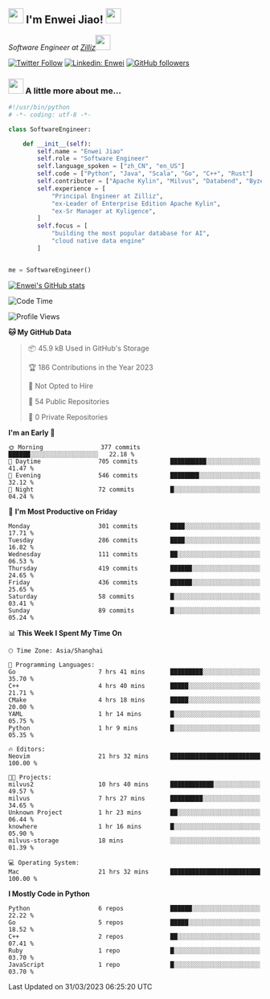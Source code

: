 <h2><img src="https://emojis.slackmojis.com/emojis/images/1531849430/4246/blob-sunglasses.gif?1531849430" width="30"/> I'm  Enwei Jiao! <img src="https://media.giphy.com/media/juBt25nT1KGys/giphy.gif" width=30> </h2>
<!-- <img align='right' src="https://media.giphy.com/media/M9gbBd9nbDrOTu1Mqx/giphy.gif" width="230"> -->
<p><em>Software Engineer at <a href="https://zilliz.com/">Zilliz</a><img src="https://media.giphy.com/media/WUlplcMpOCEmTGBtBW/giphy.gif" width="30"></em></p>

[![Twitter Follow](https://img.shields.io/twitter/follow/misteranmol?label=Follow)](https://twitter.com/intent/follow?screen_name=EnweiJiao)
[![Linkedin: Enwei](https://img.shields.io/badge/-enwei-blue?style=&logo=Linkedin&logoColor=white&link=https://www.linkedin.com/in/enwei-jiao-41192a97)](https://www.linkedin.com/in/enwei-jiao-41192a97/)
[![GitHub followers](https://img.shields.io/github/followers/jiaoew1991?label=Follow&style=social)](https://github.com/jiaoew1991)


### <img src="https://media.giphy.com/media/VgCDAzcKvsR6OM0uWg/giphy.gif" width="30"> A little more about me...  

```python
#!/usr/bin/python
# -*- coding: utf-8 -*-

class SoftwareEngineer:

    def __init__(self):
        self.name = "Enwei Jiao"
        self.role = "Software Engineer"
        self.language_spoken = ["zh_CN", "en_US"]
        self.code = ["Python", "Java", "Scala", "Go", "C++", "Rust"]
        self.contributer = ["Apache Kylin", "Milvus", "Databend", "Byzer-Lang"]
        self.experience = [
            "Principal Engineer at Zilliz",
            "ex-Leader of Enterprise Edition Apache Kylin",
            "ex-Sr Manager at Kyligence",
        ]
        self.focus = [
            "building the most popular database for AI",
            "cloud native data engine"
        ]


me = SoftwareEngineer()
```

[![Enwei's GitHub stats](https://github-readme-stats.vercel.app/api?username=jiaoew1991&count_private=true&show_icons=true)](https://github.com/jiaoew1991/jiaoew1991)

<!-- [![Top Langs](https://github-readme-stats.vercel.app/api/top-langs/?username=jiaoew1991&layout=compact)](https://github.com/jiaoew1991/jiaoew1991) -->

<!--START_SECTION:waka-->
![Code Time](http://img.shields.io/badge/Code%20Time-604%20hrs%2058%20mins-blue)

![Profile Views](http://img.shields.io/badge/Profile%20Views-1-blue)

**🐱 My GitHub Data** 

> 📦 45.9 kB Used in GitHub's Storage 
 > 
> 🏆 186 Contributions in the Year 2023
 > 
> 🚫 Not Opted to Hire
 > 
> 📜 54 Public Repositories 
 > 
> 🔑 0 Private Repositories 
 > 
**I'm an Early 🐤** 

```text
🌞 Morning                377 commits         ██████░░░░░░░░░░░░░░░░░░░   22.18 % 
🌆 Daytime                705 commits         ██████████░░░░░░░░░░░░░░░   41.47 % 
🌃 Evening                546 commits         ████████░░░░░░░░░░░░░░░░░   32.12 % 
🌙 Night                  72 commits          █░░░░░░░░░░░░░░░░░░░░░░░░   04.24 % 
```
📅 **I'm Most Productive on Friday** 

```text
Monday                   301 commits         ████░░░░░░░░░░░░░░░░░░░░░   17.71 % 
Tuesday                  286 commits         ████░░░░░░░░░░░░░░░░░░░░░   16.82 % 
Wednesday                111 commits         ██░░░░░░░░░░░░░░░░░░░░░░░   06.53 % 
Thursday                 419 commits         ██████░░░░░░░░░░░░░░░░░░░   24.65 % 
Friday                   436 commits         ██████░░░░░░░░░░░░░░░░░░░   25.65 % 
Saturday                 58 commits          █░░░░░░░░░░░░░░░░░░░░░░░░   03.41 % 
Sunday                   89 commits          █░░░░░░░░░░░░░░░░░░░░░░░░   05.24 % 
```


📊 **This Week I Spent My Time On** 

```text
🕑︎ Time Zone: Asia/Shanghai

💬 Programming Languages: 
Go                       7 hrs 41 mins       █████████░░░░░░░░░░░░░░░░   35.70 % 
C++                      4 hrs 40 mins       █████░░░░░░░░░░░░░░░░░░░░   21.71 % 
CMake                    4 hrs 18 mins       █████░░░░░░░░░░░░░░░░░░░░   20.00 % 
YAML                     1 hr 14 mins        █░░░░░░░░░░░░░░░░░░░░░░░░   05.75 % 
Python                   1 hr 9 mins         █░░░░░░░░░░░░░░░░░░░░░░░░   05.35 % 

🔥 Editors: 
Neovim                   21 hrs 32 mins      █████████████████████████   100.00 % 

🐱‍💻 Projects: 
milvus2                  10 hrs 40 mins      ████████████░░░░░░░░░░░░░   49.57 % 
milvus                   7 hrs 27 mins       █████████░░░░░░░░░░░░░░░░   34.65 % 
Unknown Project          1 hr 23 mins        ██░░░░░░░░░░░░░░░░░░░░░░░   06.44 % 
knowhere                 1 hr 16 mins        █░░░░░░░░░░░░░░░░░░░░░░░░   05.90 % 
milvus-storage           18 mins             ░░░░░░░░░░░░░░░░░░░░░░░░░   01.39 % 

💻 Operating System: 
Mac                      21 hrs 32 mins      █████████████████████████   100.00 % 
```

**I Mostly Code in Python** 

```text
Python                   6 repos             ██████░░░░░░░░░░░░░░░░░░░   22.22 % 
Go                       5 repos             █████░░░░░░░░░░░░░░░░░░░░   18.52 % 
C++                      2 repos             ██░░░░░░░░░░░░░░░░░░░░░░░   07.41 % 
Ruby                     1 repo              █░░░░░░░░░░░░░░░░░░░░░░░░   03.70 % 
JavaScript               1 repo              █░░░░░░░░░░░░░░░░░░░░░░░░   03.70 % 
```




 Last Updated on 31/03/2023 06:25:20 UTC
<!--END_SECTION:waka-->

